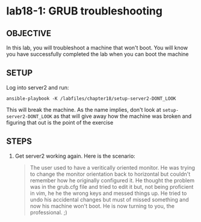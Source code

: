 # lab18-1: GRUB troubleshooting
## OBJECTIVE

In this lab, you will troubleshoot a machine that won't boot.  You will know you have successfully completed the lab when you can boot the machine

## SETUP

Log into server2 and run:

```ansible-playbook -K /labfiles/chapter18/setup-server2-DONT_LOOK```

This will break the machine.  As the name implies, don't look at ```setup-server2-DONT_LOOK``` as that will give away how the machine was broken and figuring that out is the point of the exercise

## STEPS

1. Get server2 working again.  Here is the scenario:

   > The user used to have a veritically oriented monitor.  He was trying to change the monitor orientation back to horizontal but couldn't remember how he originally configured it.  He thought the problem was in the grub.cfg file and tried to edit it but, not being proficient in vim, he he the wrong keys and messed things up.  He tried to undo his accidental changes but must of missed something and now his machine won't boot.  He is now turning to you, the professional.  ;)
